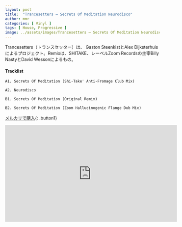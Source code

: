 ```yaml
---
layout: post
title:  "Trancesetters – Secrets Of Meditation Neurodisco"
author: mmr
categories: [ Vinyl ]
tags: [ House, Progressive ]
image: ../assets/images/Trancesetters – Secrets Of Meditation Neurodisco.jpg
---
```


Trancesetters（トランスセッター）は、 Gaston SteenkistとAlex Dijksterhuisによるプロジェクト。Remixは、SHITAKE、レーベルZoom Recordsの主宰Billy NastyとDavid Wessonによるもの。

#### Tracklist
```md
A1. Secrets Of Meditation (Shi-Take' Anti-Fromage Club Mix)

A2. Neurodisco

B1. Secrets Of Meditation (Original Remix)

B2. Secrets Of Meditation (Zoom Hallucinogenic Flange Dub Mix)
```

[メルカリで購入](https://jp.mercari.com/item/m54094258963?afid=6142608987){: .button1}

<iframe width="560" height="315" src="https://www.youtube.com/embed/j0Jk1VP6Z80?si=Pm9-Kshxdo7l44ce" title="YouTube video player" frameborder="0" allow="accelerometer; autoplay; clipboard-write; encrypted-media; gyroscope; picture-in-picture; web-share" referrerpolicy="strict-origin-when-cross-origin" allowfullscreen></iframe>